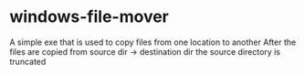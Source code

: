 # windows-file-mover
A simple exe that is used to copy files from one location to another
After the files are copied from source dir -> destination dir the source directory is truncated
